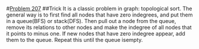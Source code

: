 #[Problem 207](https://leetcode.com/problems/course-schedule/description/)
##Trick
It is a classic problem in graph: topological sort. The general way is to first find all nodes that have zero indegrees, and put them in a queue(BFS) or stack(DFS). Then pull out a node from the queue, remove its relations to other nodes and make the indegree of all nodes that it points to minus one. If new nodes that have zero indegree appear, add them to the queue. Repeat this until the queue isempty. 
